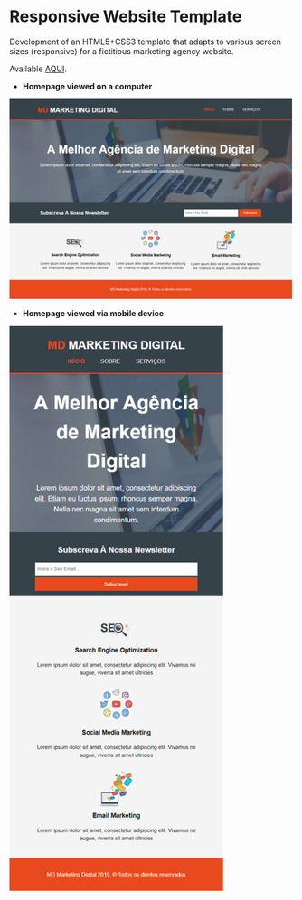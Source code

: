 # Responsive Website Template

Development of an HTML5+CSS3 template that adapts to various screen sizes (responsive) for a fictitious marketing agency website.

Available [AQUI](https://adtx.github.io/RESPONSIVE-WEBSITE-TEMPLATE/).

* **Homepage viewed on a computer**

<img src="screenshots/homepage.png" width="500">

* **Homepage viewed via mobile device**

<img src="screenshots/homepage_mobile.png" height="1000">
